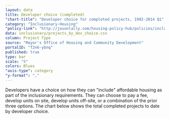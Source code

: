 ```yaml
---
layout: data
title: Developer choice (completed)
"chart-title": "Developer choice for completed projects, 1992-2014 Q1"
category: "Inclusionary-Housing"
"policy-link": "http://jasonlally.com/housing-policy-hub/policies/inclusionary-housing/"
data: inclusionary/projects_by_dev_choice.csv
column: Project Type
source: "Mayor's Office of Housing and Community Development"
portalID: "f2n6-ybnq"
published: true
type: bar
scale: "5"
colors: Blues
"axis-type": category
"y-format": ","
---
```


Developers have a choice on how they can "include" affordable housing as part of the inclusionary requirements. They can choose to pay a fee, develop units on site, develop units off-site, or a combination of the prior three options. The chart below shows the total completed projects to date by developer choice.